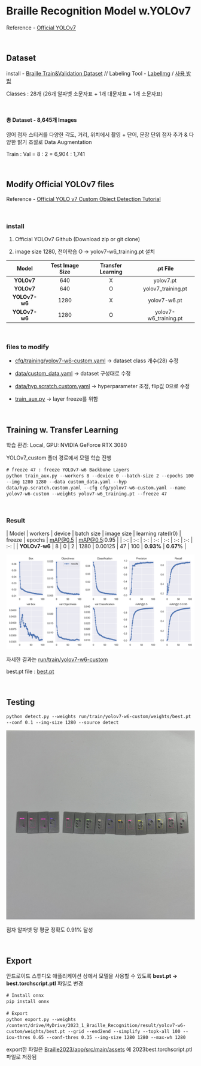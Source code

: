 # Braille Recognition Model w.YOLOv7

Reference - [Official YOLOv7](https://github.com/WongKinYiu/yolov7)

<br/>

## Dataset

install - [Braille Train&Validation Dataset](https://drive.google.com/drive/folders/14cNsZTjbizgjo3PVlpCGAQg1vZSgpDP8) // Labeling Tool - [LabelImg](https://github.com/heartexlabs/labelImg) / [사용 방법](https://velog.io/@kimsoohyun/YOLO-%EC%9D%B4%EB%AF%B8%EC%A7%80-%EB%9D%BC%EB%B2%A8%EB%A7%81%EC%9D%84-%EC%9C%84%ED%95%9C-labelImg-%EC%82%AC%EC%9A%A9%EB%B2%95)

Classes : 28개 (26개 알파벳 소문자표 + 1개 대문자표 + 1개 소문자표)

<br/> 

#### 총 Dataset - 8,645개 Images

영어 점자 스티커를 다양한 각도, 거리, 위치에서 촬영 + 단어, 문장 단위 점자 추가 & 다양한 밝기 조절로 Data Augmentation

Train : Val = 8 : 2 = 6,904 : 1,741

<br/>

## Modify Official YOLOv7 files

Reference - [Official YOLO v7 Custom Object Detection Tutorial](https://www.youtube.com/watch?v=-QWxJ0j9EY8)

<br/>

### install

1. Official YOLOv7 Github (Download zip or git clone)

2. image size 1280, 전이학습 O -> yolov7-w6_training.pt 설치

| Model | Test Image Size | Transfer Learning | .pt File | 
| :-: | :-: | :-: | :-: | 
| **YOLOv7** | 640 | X | yolov7.pt | 
| **YOLOv7** | 640 | O | yolov7_training.pt | 
| **YOLOv7-w6** | 1280 | X | yolov7-w6.pt | 
| **YOLOv7-w6** | 1280 | O | yolov7-w6_training.pt | 

<br/>

### files to modify

- [cfg/training/yolov7-w6-custom.yaml](https://github.com/ailleen1004/Braille_Recognition_2023/blob/main/YOLOv7_custom/cfg/training/yolov7-w6-custom.yaml) -> dataset class 개수(28) 수정

- [data/custom_data.yaml](https://github.com/ailleen1004/Braille_Recognition_2023/blob/main/YOLOv7_custom/data/custom_data.yaml) -> dataset 구성대로 수정

- [data/hyp.scratch.custom.yaml](https://github.com/ailleen1004/Braille_Recognition_2023/blob/main/YOLOv7_custom/data/hyp.scratch.custom.yaml) -> hyperparameter 조정, flip값 0으로 수정

- [train_aux.py](https://github.com/ailleen1004/Braille_Recognition_2023/blob/main/YOLOv7_custom/train_aux.py) -> layer freeze를 위함

<br/>

## Training w. Transfer Learning

학습 환경: Local, GPU: NVIDIA GeForce RTX 3080

YOLOv7_custom 폴더 경로에서 모델 학습 진행

``` shell
# freeze 47 : freeze YOLOv7-w6 Backbone Layers
python train_aux.py --workers 8 --device 0 --batch-size 2 --epochs 100 --img 1280 1280 --data custom_data.yaml --hyp data/hyp.scratch.custom.yaml --cfg cfg/yolov7-w6-custom.yaml --name yolov7-w6-custom --weights yolov7-w6_training.pt --freeze 47
```

<br/>

### Result

| Model | workers | device | batch size | image size | learning rate(lr0) | freeze | epochs | mAP@0.5 | mAP@0.5:0.95 | 
| :-: | :-: | :-: | :-: | :-: | :-: | :-: | :-: | 
| **YOLOv7-w6** | 8 | 0 | 2 | 1280 | 0.00125 | 47 | 100 | **0.93%** | **0.67%** | 

<p align="center">
  <img src="https://github.com/ailleen1004/Braille_Recognition_2023/blob/main/YOLOv7_custom/run/train/yolov7-w6-custom/results.png">
</p>

자세한 결과는 [run/train/yolov7-w6-custom](https://github.com/ailleen1004/Braille_Recognition_2023/tree/main/YOLOv7_custom/run/train/yolov7-w6-custom)

best.pt file : [best.pt](https://drive.google.com/file/d/1iUdwJF_1KrJCmY5DBaTpCDd-8GFX1ayp/view?usp=drive_link)

<br/>

## Testing

``` shell
python detect.py --weights run/train/yolov7-w6-custom/weights/best.pt --conf 0.1 --img-size 1280 --source detect
```

<p align="center">
  <img src="https://github.com/ailleen1004/Braille_Recognition_2023/blob/main/YOLOv7_custom/run/detect/AI_applications.jpg">
</p>

점자 알파벳 당 평균 정확도 0.91% 달성

<br/>

## Export

안드로이드 스튜디오 애플리케이션 <Braille2023> 상에서 모델을 사용할 수 있도록 **best.pt -> best.torchscript.ptl** 파일로 변경

```shell
# Install onnx
pip install onnx

# Export
python export.py --weights /content/drive/MyDrive/2023_1_Braille_Recognition/result/yolov7-w6-custom/weights/best.pt --grid --end2end --simplify --topk-all 100 --iou-thres 0.65 --conf-thres 0.35 --img-size 1280 1280 --max-wh 1280
```

export한 파일은 [Braille2023/app/src/main/assets](https://github.com/ailleen1004/Braille_Recognition_2023/tree/main/Braille2023/app/src/main/assets) 에 2023best.torchscript.ptl 파일로 저장됨